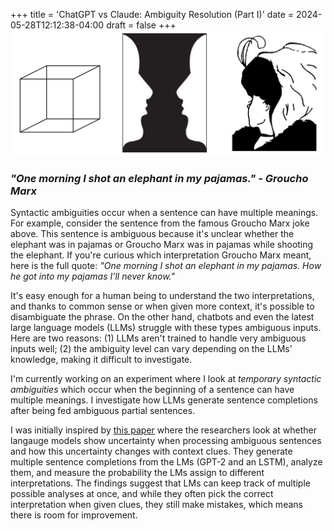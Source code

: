 +++
title = 'ChatGPT vs Claude: Ambiguity Resolution (Part I)'
date = 2024-05-28T12:12:38-04:00
draft = false
+++
![Ambiguous images](./ambiguous-img.jpeg)

### *"One morning I shot an elephant in my pajamas." - Groucho Marx*

Syntactic ambiguities occur when a sentence can have multiple meanings. For example, consider the sentence from the famous Groucho Marx joke above. This sentence is ambiguous because it's unclear whether the elephant was in pajamas or Groucho Marx was in pajamas while shooting the elephant. If you're curious which interpretation Groucho Marx meant, here is the full quote: *"One morning I shot an elephant in my pajamas. How he got into my pajamas I’ll never know."*

It's easy enough for a human being to understand the two interpretations, and thanks to common sense or when given more context, it's possible to disambiguate the phrase. On the other hand, chatbots and even the latest large language models (LLMs) struggle with these types ambiguous inputs. Here are two reasons: (1) LLMs aren't trained to handle very ambiguous inputs well; (2) the ambiguity level can vary depending on the LLMs' knowledge, making it difficult to investigate. 

I'm currently working on an experiment where I look at *temporary syntactic ambiguities* which occur when the beginning of a sentence can have multiple meanings. I investigate how LLMs generate sentence completions after being fed ambiguous partial sentences. 

I was initially inspired by [this paper](https://arxiv.org/abs/2109.07848) where the researchers look at whether langauge models show uncertainty when processing ambiguous sentences and how this uncertainty changes with context clues. They generate multiple sentence completions from the LMs (GPT-2 and an LSTM), analyze them, and measure the probability the LMs assign to different interpretations. The findings suggest that LMs can keep track of multiple possible analyses at once, and while they often pick the correct interpretation when given clues, they still make mistakes, which means there is room for improvement.